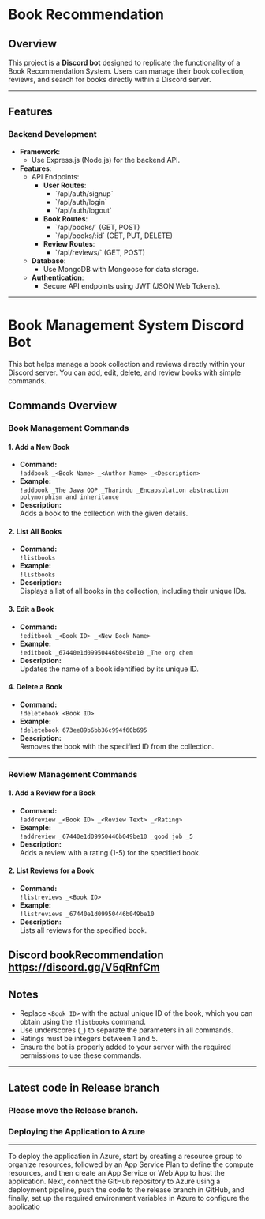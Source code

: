 # Book Recommendation 
## Overview

This project is a **Discord bot** designed to replicate the functionality of a Book Recommendation System. Users can manage their book collection, reviews, and search for books directly within a Discord server.

---

## Features

### Backend Development

- **Framework**: 
  - Use Express.js (Node.js) for the backend API.
- **Features**:
  - API Endpoints:
    - **User Routes**: 
      - \`/api/auth/signup\`
      - \`/api/auth/login\`
      - \`/api/auth/logout\`
    - **Book Routes**: 
      - \`/api/books/\` (GET, POST)
      - \`/api/books/:id\` (GET, PUT, DELETE)
    - **Review Routes**: 
      - \`/api/reviews/\` (GET, POST)
  - **Database**: 
    - Use MongoDB with Mongoose for data storage.
  - **Authentication**: 
    - Secure API endpoints using JWT (JSON Web Tokens).

---


# Book Management System Discord Bot

This bot helps manage a book collection and reviews directly within your Discord server. You can add, edit, delete, and review books with simple commands.

## Commands Overview

### **Book Management Commands**

#### 1. Add a New Book
- **Command:**  
  `!addbook _<Book Name> _<Author Name> _<Description>`  
- **Example:**  
  `!addbook _The Java OOP _Tharindu _Encapsulation abstraction polymorphism and inheritance`  
- **Description:**  
  Adds a book to the collection with the given details.

#### 2. List All Books
- **Command:**  
  `!listbooks`  
- **Example:**  
  `!listbooks`  
- **Description:**  
  Displays a list of all books in the collection, including their unique IDs.

#### 3. Edit a Book
- **Command:**  
  `!editbook _<Book ID> _<New Book Name>`  
- **Example:**  
  `!editbook _67440e1d09950446b049be10 _The org chem`  
- **Description:**  
  Updates the name of a book identified by its unique ID.

#### 4. Delete a Book
- **Command:**  
  `!deletebook <Book ID>`  
- **Example:**  
  `!deletebook 673ee89b6bb36c994f60b695`  
- **Description:**  
  Removes the book with the specified ID from the collection.

---

### **Review Management Commands**

#### 1. Add a Review for a Book
- **Command:**  
  `!addreview _<Book ID> _<Review Text> _<Rating>`  
- **Example:**  
  `!addreview _67440e1d09950446b049be10 _good job _5`  
- **Description:**  
  Adds a review with a rating (1-5) for the specified book.

#### 2. List Reviews for a Book
- **Command:**  
  `!listreviews _<Book ID>`  
- **Example:**  
  `!listreviews _67440e1d09950446b049be10`  
- **Description:**  
  Lists all reviews for the specified book.


Discord bookRecommendation 
https://discord.gg/V5qRnfCm
---

## Notes
- Replace `<Book ID>` with the actual unique ID of the book, which you can obtain using the `!listbooks` command.
- Use underscores (`_`) to separate the parameters in all commands.
- Ratings must be integers between 1 and 5.
- Ensure the bot is properly added to your server with the required permissions to use these commands.

---

## Latest code in Release branch 
### Please move the Release branch.
### Deploying the Application to Azure
---
To deploy the application in Azure, start by creating a resource group to organize resources, followed by an App Service Plan to define the compute resources, and then create an App Service or Web App to host the application. Next, connect the GitHub repository to Azure using a deployment pipeline, push the code to the release branch in GitHub, and finally, set up the required environment variables in Azure to configure the applicatio











